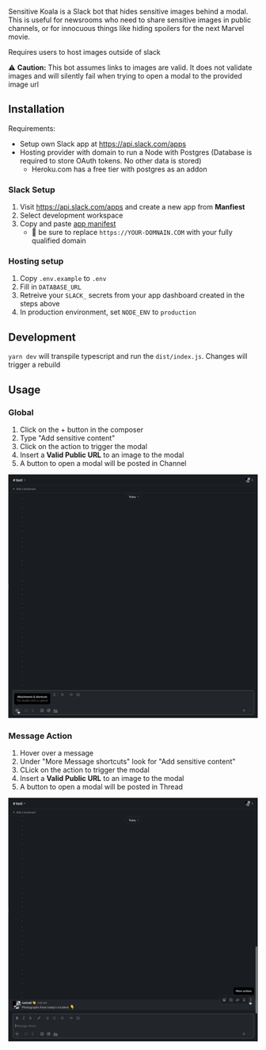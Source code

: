 Sensitive Koala is a Slack bot that hides sensitive images behind a modal. This is useful for newsrooms who need to share sensitive images in public channels, or for innocuous things like hiding spoilers for the next Marvel movie.

Requires users to host images outside of slack

⚠️ **Caution:** This bot assumes links to images are valid. It does not validate images and will silently fail when trying to open a modal to the provided image url

## Installation

Requirements:

- Setup own Slack app at https://api.slack.com/apps
- Hosting provider with domain to run a Node with Postgres (Database is required to store OAuth tokens. No other data is stored)
  - Heroku.com has a free tier with postgres as an addon

### Slack Setup

1. Visit https://api.slack.com/apps and create a new app from **Manfiest**
2. Select development workspace
3. Copy and paste [app manifest](./app-manifest.yaml)
   - 📝 be sure to replace `https://YOUR-DOMNAIN.COM` with your fully qualified domain

### Hosting setup

1. Copy `.env.example` to `.env`
2. Fill in `DATABASE_URL`
3. Retreive your `SLACK_` secrets from your app dashboard created in the steps above
4. In production environment, set `NODE_ENV` to `production`

## Development

`yarn dev` will transpile typescript and run the `dist/index.js`. Changes will trigger a rebuild

## Usage

### Global

1. Click on the + button in the composer
2. Type "Add sensitive content"
3. Click on the action to trigger the modal
4. Insert a **Valid Public URL** to an image to the modal
5. A button to open a modal will be posted in Channel

![Global Action](./assets/sensitive-koala-global.gif)

### Message Action

1. Hover over a message
2. Under "More Message shortcuts" look for "Add sensitive content"
3. CLick on the action to trigger the modal
4. Insert a **Valid Public URL** to an image to the modal
5. A button to open a modal will be posted in Thread

![Message Action](./assets/sensitive-koala-thread.gif)
